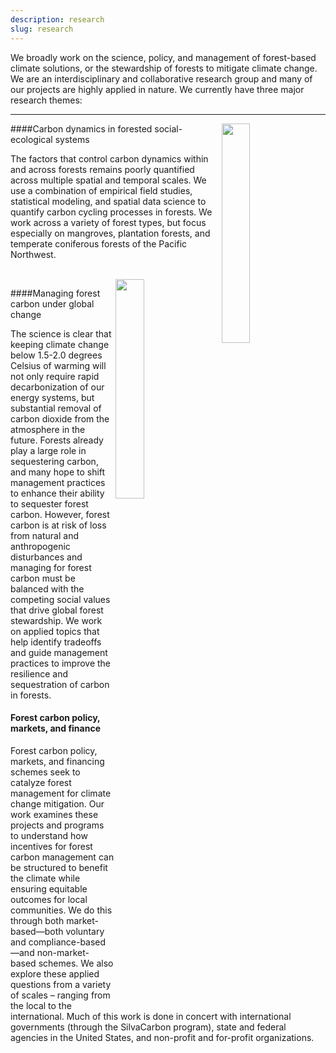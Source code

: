 ```yaml
---
description: research
slug: research
---
```




We broadly work on the science, policy, and management of forest-based climate solutions, or the stewardship of forests to mitigate climate change. We are an interdisciplinary and collaborative research group and many of our projects are highly applied in nature. We currently have three major research themes:

---

<img src="./figure.png" width="30%" align="right" style="padding-right: 3%;">

####Carbon dynamics in forested social-ecological systems

The factors that control carbon dynamics within and across forests remains poorly quantified across multiple spatial and temporal scales. We use a combination of empirical field studies, statistical modeling, and spatial data science to quantify carbon cycling processes in forests. We work across a variety of forest types, but focus especially on mangroves, plantation forests, and temperate coniferous forests of the Pacific Northwest.

</br>

<img src="./figure2.jpg" width="30%" align="right" style="padding-right: 3%">

####Managing forest carbon under global change

The science is clear that keeping climate change below 1.5-2.0 degrees Celsius of warming will not only require rapid decarbonization of our energy systems, but substantial removal of carbon dioxide from the atmosphere in the future. Forests already play a large role in sequestering carbon, and many hope to shift management practices to enhance their ability to sequester forest carbon. However, forest carbon is at risk of loss from natural and anthropogenic disturbances and managing for forest carbon must be balanced with the competing social values that drive global forest stewardship. We work on applied topics that help identify tradeoffs and guide management practices to improve the resilience and sequestration of carbon in forests. 

#### Forest carbon policy, markets, and finance

Forest carbon policy, markets, and financing schemes seek to catalyze forest management for climate change mitigation. Our work examines these projects and programs to understand how incentives for forest carbon management can be structured to benefit the climate while ensuring equitable outcomes for local communities. We do this through both market-based—both voluntary and compliance-based—and non-market-based schemes. We also explore these applied questions from a variety of scales – ranging from the local to the international. Much of this work is done in concert with international governments (through the SilvaCarbon program), state and federal agencies in the United States, and non-profit and for-profit organizations.


